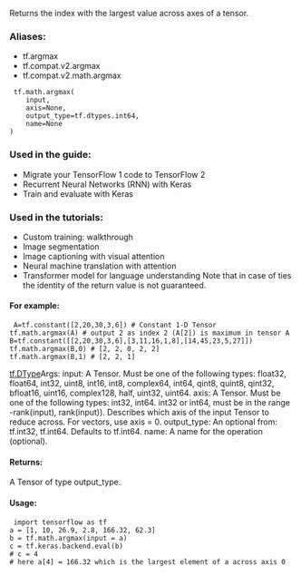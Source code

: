 Returns the index with the largest value across axes of a tensor.
### Aliases:
- tf.argmax
- tf.compat.v2.argmax
- tf.compat.v2.math.argmax

```
 tf.math.argmax(
    input,
    axis=None,
    output_type=tf.dtypes.int64,
    name=None
)
```
### Used in the guide:
- Migrate your TensorFlow 1 code to TensorFlow 2
- Recurrent Neural Networks (RNN) with Keras
- Train and evaluate with Keras
### Used in the tutorials:
- Custom training: walkthrough
- Image segmentation
- Image captioning with visual attention
- Neural machine translation with attention
- Transformer model for language understanding
Note that in case of ties the identity of the return value is not guaranteed.
#### For example:

```
 A=tf.constant([2,20,30,3,6]) # Constant 1-D Tensor
tf.math.argmax(A) # output 2 as index 2 (A[2]) is maximum in tensor A
B=tf.constant([[2,20,30,3,6],[3,11,16,1,8],[14,45,23,5,27]])
tf.math.argmax(B,0) # [2, 2, 0, 2, 2]
tf.math.argmax(B,1) # [2, 2, 1]
```
[tf.DType](https://tensorflow.google.cn/api_docs/python/tf/dtypes/DType)Args: input: A Tensor. Must be one of the following types: float32, float64, int32, uint8, int16, int8, complex64, int64, qint8, quint8, qint32, bfloat16, uint16, complex128, half, uint32, uint64. axis: A Tensor. Must be one of the following types: int32, int64. int32 or int64, must be in the range -rank(input), rank(input)). Describes which axis of the input Tensor to reduce across. For vectors, use axis = 0. output_type: An optional  from: tf.int32, tf.int64. Defaults to tf.int64. name: A name for the operation (optional).

#### Returns:
A Tensor of type output_type.
#### Usage:

```
 import tensorflow as tf
a = [1, 10, 26.9, 2.8, 166.32, 62.3]
b = tf.math.argmax(input = a)
c = tf.keras.backend.eval(b)
# c = 4
# here a[4] = 166.32 which is the largest element of a across axis 0
```
